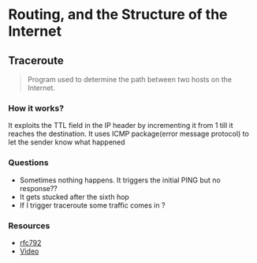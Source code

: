 # Routing, and the Structure of the Internet

## Traceroute

> Program used to determine the path between two hosts on the Internet.

### How it works?

It exploits the TTL field in the IP header by incrementing it from 1 till it reaches the destination.
It uses ICMP package(error message protocol) to let the sender know what happened

### Questions

* Sometimes nothing happens. It triggers the initial PING but no response??
* It gets stucked after the sixth hop
* If I trigger traceroute some traffic comes in ?

### Resources

* [rfc792](https://datatracker.ietf.org/doc/html/rfc792)
* [Video](https://www.youtube.com/watch?v=75yKT3OuE44)
